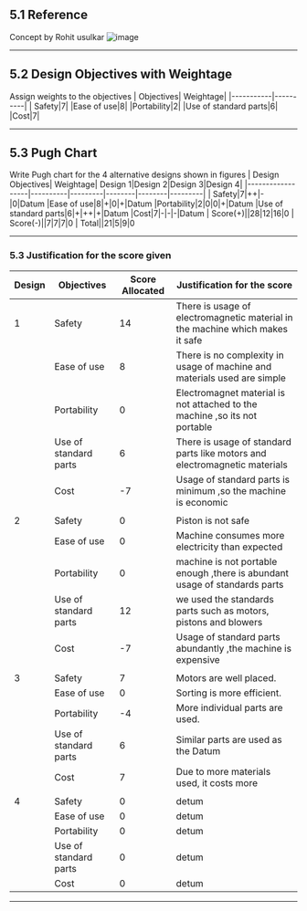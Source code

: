 ## 5.1 Reference
  Concept by Rohit usulkar
![image](https://github.com/CEER-C/C12/assets/131231105/69b35352-e083-468a-b780-5c5975a4c895)

***

## 5.2 Design Objectives with Weightage
Assign weights to the objectives
| Objectives| Weightage|
|-----------|----------|
| Safety|7|
|Ease of use|8|
|Portability|2|
|Use of standard parts|6|
|Cost|7|
***


## 5.3 Pugh Chart
Write Pugh chart for the 4 alternative designs shown in figures
| Design Objectives| Weightage| Design 1|Design 2|Design 3|Design 4|
|------------------|----------|---------|--------|--------|---------|
| Safety|7|++|-|0|Datum
|Ease of use|8|+|0|+|Datum
|Portability|2|0|0|+|Datum
|Use of standard parts|6|+|++|+|Datum
|Cost|7|-|-|-|Datum
 | Score(+)||28|12|16|0
 | Score(-)||7|7|7|0
| Total||21|5|9|0
***

### 5.3 Justification for the score given
|Design| Objectives| Score Allocated| Justification for the score|
|------|-----------|----------------|-----------------------------|
|1|Safety|14|There is usage of electromagnetic material in the machine which makes it safe|
| | Ease of use|8|There is no complexity in usage of machine and materials used are simple|
|  |Portability|0|Electromagnet material is not attached to the machine ,so its not portable|
| |Use of standard parts|6|There is usage of standard parts like motors and electromagnetic materials|
| | Cost|-7|Usage of standard parts is minimum ,so the machine is economic|
|||||
|2|Safety|0|Piston is not safe|
| | Ease of use|0|Machine consumes more electricity than expected|
|  |Portability|0|machine is not portable enough ,there is abundant usage of standards parts|
| |Use of standard parts|12|we used the standards parts such as motors, pistons and blowers |
| | Cost|-7|Usage of standard parts abundantly ,the machine is expensive |
|||||
|3|Safety|7|Motors are well placed.
| | Ease of use|0|Sorting is more efficient.
|  |Portability|-4|More individual parts are used.
| |Use of standard parts|6| Similar parts are used as the Datum
| | Cost|7|Due to more materials used, it costs more
|||||
|4|Safety|0|detum
| | Ease of use|0|detum
|  |Portability|0|detum
| |Use of standard parts|0|detum
| | Cost|0|detum
***